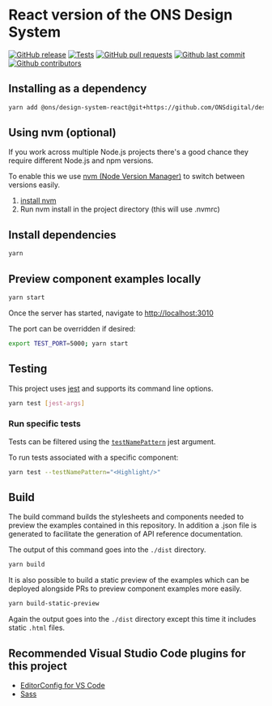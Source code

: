 # React version of the ONS Design System

[![GitHub release](https://img.shields.io/github/release/ONSdigital/design-system-react.svg)](https://github.com/ONSdigital/design-system-react/releases)
[![Tests](https://github.com/ONSdigital/design-system-react/actions/workflows/tests.yml/badge.svg)](https://github.com/ONSdigital/design-system-react/actions/workflows/tests.yml)
[![GitHub pull requests](https://img.shields.io/github/issues-pr-raw/ONSdigital/design-system-react.svg)](https://github.com/ONSdigital/design-system-react/pulls)
[![Github last commit](https://img.shields.io/github/last-commit/ONSdigital/design-system-react.svg)](https://github.com/ONSdigital/design-system-react/commits)
[![Github contributors](https://img.shields.io/github/contributors/ONSdigital/design-system-react.svg)](https://github.com/ONSdigital/design-system-react/graphs/contributors)

## Installing as a dependency

```bash
yarn add @ons/design-system-react@git+https://github.com/ONSdigital/design-system-react#v0.0.2
```

## Using nvm (optional)

If you work across multiple Node.js projects there's a good chance they require different Node.js and npm versions.

To enable this we use [nvm (Node Version Manager)](https://github.com/creationix/nvm) to switch between versions easily.

1. [install nvm](https://github.com/creationix/nvm#installation)
2. Run nvm install in the project directory (this will use .nvmrc)

## Install dependencies

```bash
yarn
```

## Preview component examples locally

```bash
yarn start
```

Once the server has started, navigate to <http://localhost:3010>

The port can be overridden if desired:

```bash
export TEST_PORT=5000; yarn start
```

## Testing

This project uses [jest](https://jestjs.io/docs/cli) and supports its command line options.

```bash
yarn test [jest-args]
```

### Run specific tests

Tests can be filtered using the [`testNamePattern`](https://jestjs.io/docs/cli#--testnamepatternregex) jest argument.

To run tests associated with a specific component:

```bash
yarn test --testNamePattern="<Highlight/>"
```

## Build

The build command builds the stylesheets and components needed to preview the examples
contained in this repository. In addition a .json file is generated to facilitate the
generation of API reference documentation.

The output of this command goes into the `./dist` directory.

```bash
yarn build
```

It is also possible to build a static preview of the examples which can be deployed
alongside PRs to preview component examples more easily.

```bash
yarn build-static-preview
```

Again the output goes into the `./dist` directory except this time it includes static
`.html` files.

## Recommended Visual Studio Code plugins for this project

- [EditorConfig for VS Code](https://marketplace.visualstudio.com/items?itemName=EditorConfig.EditorConfig)
- [Sass](https://marketplace.visualstudio.com/items?itemName=robinbentley.sass-indented)

